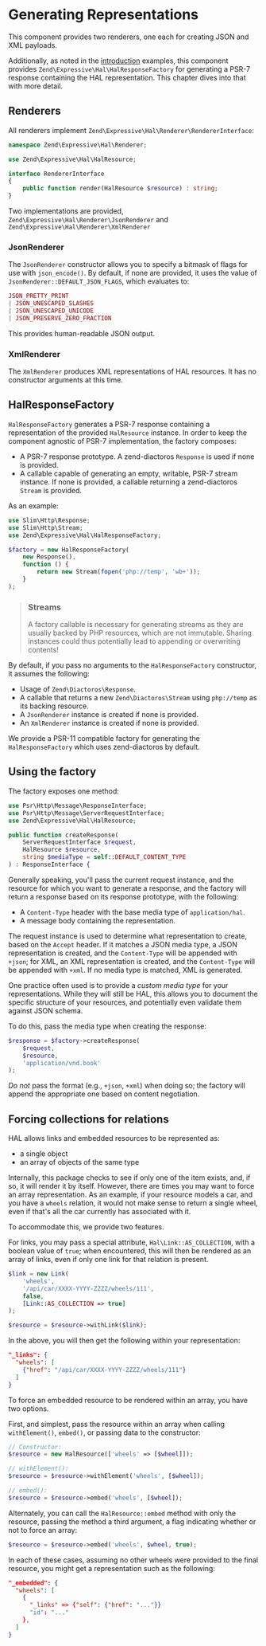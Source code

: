 # Generating Representations

This component provides two renderers, one each for creating JSON and XML
payloads.

Additionally, as noted in the [introduction](intro.md) examples, this component
provides `Zend\Expressive\Hal\HalResponseFactory` for generating a PSR-7
response containing the HAL representation. This chapter dives into that with
more detail.

## Renderers

All renderers implement `Zend\Expressive\Hal\Renderer\RendererInterface`:

```php
namespace Zend\Expressive\Hal\Renderer;

use Zend\Expressive\Hal\HalResource;

interface RendererInterface
{
    public function render(HalResource $resource) : string;
}
```

Two implementations are provided, `Zend\Expressive\Hal\Renderer\JsonRenderer` and
`Zend\Expressive\Hal\Renderer\XmlRenderer`

### JsonRenderer

The `JsonRenderer` constructor allows you to specify a bitmask of flags for use
with `json_encode()`. By default, if none are provided, it uses the value of
`JsonRenderer::DEFAULT_JSON_FLAGS`, which evaluates to:

```php
JSON_PRETTY_PRINT
| JSON_UNESCAPED_SLASHES
| JSON_UNESCAPED_UNICODE
| JSON_PRESERVE_ZERO_FRACTION
```

This provides human-readable JSON output.

### XmlRenderer

The `XmlRenderer` produces XML representations of HAL resources. It has no
constructor arguments at this time.

## HalResponseFactory

`HalResponseFactory` generates a PSR-7 response containing a representation of
the provided `HalResource` instance. In order to keep the component agnostic of
PSR-7 implementation, the factory composes:

- A PSR-7 response prototype. A zend-diactoros `Response` is used if none is
  provided.
- A callable capable of generating an empty, writable, PSR-7 stream instance.
  If none is provided, a callable returning a zend-diactoros `Stream` is
  provided.

As an example:

```php
use Slim\Http\Response;
use Slim\Http\Stream;
use Zend\Expressive\Hal\HalResponseFactory;

$factory = new HalResponseFactory(
    new Response(),
    function () {
        return new Stream(fopen('php://temp', 'wb+'));
    }
);
```

> ### Streams
>
> A factory callable is necessary for generating streams as they are usually
> backed by PHP resources, which are not immutable. Sharing instances could
> thus potentially lead to appending or overwriting contents!

By default, if you pass no arguments to the `HalResponseFactory` constructor, it
assumes the following:

- Usage of `Zend\Diactoros\Response`.
- A callable that returns a new `Zend\Diactoros\Stream` using `php://temp` as
  its backing resource.
- A `JsonRenderer` instance is created if none is provided.
- An `XmlRenderer` instance is created if none is provided.

We provide a PSR-11 compatible factory for generating the `HalResponseFactory`
which uses zend-diactoros by default.

## Using the factory

The factory exposes one method:

```php
use Psr\Http\Message\ResponseInterface;
use Psr\Http\Message\ServerRequestInterface;
use Zend\Expressive\Hal\HalResource;

public function createResponse(
    ServerRequestInterface $request,
    HalResource $resource,
    string $mediaType = self::DEFAULT_CONTENT_TYPE
) : ResponseInterface {
```

Generally speaking, you'll pass the current request instance, and the resource
for which you want to generate a response, and the factory will return a
response based on its response prototype, with the following:

- A `Content-Type` header with the base media type of `application/hal`.
- A message body containing the representation.

The request instance is used to determine what representation to create, based
on the `Accept` header. If it matches a JSON media type, a JSON representation
is created, and the `Content-Type` will be appended with `+json`; for XML, an
XML representation is created, and the `Content-Type` will be appended with
`+xml`. If no media type is matched, XML is generated.

One practice often used is to provide a _custom media type_ for your
representations. While they will still be HAL, this allows you to document the
specific structure of your resources, and potentially even validate them against
JSON schema.

To do this, pass the media type when creating the response:

```php
$response = $factory->createResponse(
    $request,
    $resource,
    'application/vnd.book'
);
```

_Do not_ pass the format (e.g., `+json`, `+xml`) when doing so; the factory will
append the appropriate one based on content negotiation.

## Forcing collections for relations

HAL allows links and embedded resources to be represented as:

- a single object
- an array of objects of the same type

Internally, this package checks to see if only one of the item exists, and, if
so, it will render it by itself. However, there are times you may want to force
an array representation. As an example, if your resource models a car, and you
have a `wheels` relation, it would not make sense to return a single wheel, even
if that's all the car currently has associated with it.

To accommodate this, we provide two features.

For links, you may pass a special attribute, `Hal\Link::AS_COLLECTION`, with a
boolean value of `true`; when encountered, this will then be rendered as an
array of links, even if only one link for that relation is present.

```php
$link = new Link(
    'wheels',
    '/api/car/XXXX-YYYY-ZZZZ/wheels/111',
    false,
    [Link::AS_COLLECTION => true]
);

$resource = $resource->withLink($link);
```

In the above, you will then get the following within your representation:

```json
"_links": {
  "wheels": [
    {"href": "/api/car/XXXX-YYYY-ZZZZ/wheels/111"}
  ]
}
```

To force an embedded resource to be rendered within an array, you have two
options.

First, and simplest, pass the resource within an array when calling
`withElement()`, `embed()`, or passing data to the constructor:

```php
// Constructor:
$resource = new HalResource(['wheels' => [$wheel]]);

// withElement():
$resource = $resource->withElement('wheels', [$wheel]);

// embed():
$resource = $resource->embed('wheels', [$wheel]);
```

Alternately, you can call the `HalResource::embed` method with only the
resource, passing the method a third argument, a flag indicating whether or not
to force an array:

```php
$resource = $resource->embed('wheels', $wheel, true);
```

In each of these cases, assuming no other wheels were provided to the final
resource, you might get a representation such as the following:

```json
"_embedded": {
  "wheels": [
    {
      "_links" => {"self": {"href": "..."}}
      "id": "..."
    },
  ]
}
```
